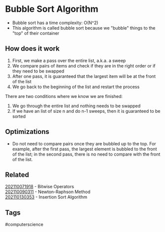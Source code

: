 # Bubble Sort Algorithm
* Bubble sort has a time complexity: O(N^2)
* This algorithm is called bubble sort because we "bubble" things to the "top"
of their container

## How does it work
1. First, we make a pass over the entire list, a.k.a. a sweep
1. We compare pairs of items and check if they are in the right order or if they
need to be swapped
1. After one pass, it is guaranteed that the largest item will be at the front
of the list
1. We go back to the beginning of the list and restart the process

There are two conditions where we know we are finished:
1. We go through the entire list and nothing needs to be swapped
1. If we have an list of size n and do n-1 sweeps, then it is guaranteed to be
sorted


## Optimizations
* Do not need to compare pairs once they are bubbled up to the top. For example,
after the first pass, the largest element is bubbled to the front of the list;
in the second pass, there is no need to compare with the front of the list.


## Related
[202110071918](../202110071918) - Bitwise Operators \
[202110090311](../202110090311) - Newton-Raphson Method \
[202110130353](../202110130353) - Insertion Sort Algorithm


## Tags
#computerscience
